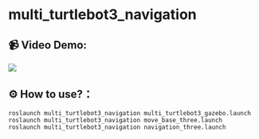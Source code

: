 # multi_turtlebot3_navigation
## 📹 Video Demo:
![](imgs/multi-turtlebot3.gif)

## :gear: How to use?：

```
roslaunch multi_turtlebot3_navigation multi_turtlebot3_gazebo.launch
roslaunch multi_turtlebot3_navigation move_base_three.launch
roslaunch multi_turtlebot3_navigation navigation_three.launch
```

